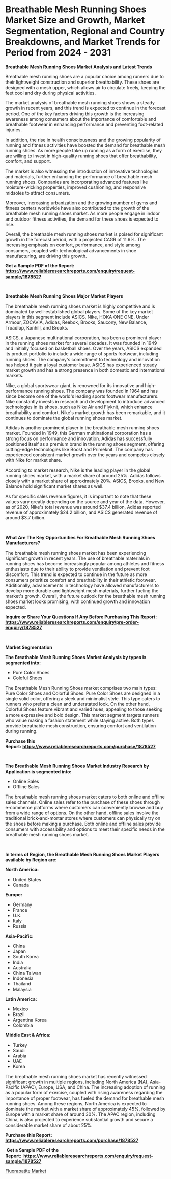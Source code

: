 <p><h1>Breathable Mesh Running Shoes Market Size and Growth, Market Segmentation, Regional and Country Breakdowns, and Market Trends for Period from 2024 -  2031</h1></p><p><strong>Breathable Mesh Running Shoes Market Analysis and Latest Trends</strong></p>
<p><p>Breathable mesh running shoes are a popular choice among runners due to their lightweight construction and superior breathability. These shoes are designed with a mesh upper, which allows air to circulate freely, keeping the feet cool and dry during physical activities.</p><p>The market analysis of breathable mesh running shoes shows a steady growth in recent years, and this trend is expected to continue in the forecast period. One of the key factors driving this growth is the increasing awareness among consumers about the importance of comfortable and breathable footwear in enhancing performance and preventing foot-related injuries.</p><p>In addition, the rise in health consciousness and the growing popularity of running and fitness activities have boosted the demand for breathable mesh running shoes. As more people take up running as a form of exercise, they are willing to invest in high-quality running shoes that offer breathability, comfort, and support.</p><p>The market is also witnessing the introduction of innovative technologies and materials, further enhancing the performance of breathable mesh running shoes. Companies are incorporating advanced features like moisture-wicking properties, improved cushioning, and responsive midsoles to attract consumers.</p><p>Moreover, increasing urbanization and the growing number of gyms and fitness centers worldwide have also contributed to the growth of the breathable mesh running shoes market. As more people engage in indoor and outdoor fitness activities, the demand for these shoes is expected to rise.</p><p>Overall, the breathable mesh running shoes market is poised for significant growth in the forecast period, with a projected CAGR of 11.6%. The increasing emphasis on comfort, performance, and style among consumers, coupled with technological advancements in shoe manufacturing, are driving this growth.</p></p>
<p><strong>Get a Sample PDF of the Report:&nbsp; <a href="https://www.reliableresearchreports.com/enquiry/request-sample/1878527">https://www.reliableresearchreports.com/enquiry/request-sample/1878527</a></strong></p>
<p>&nbsp;</p>
<p><strong>Breathable Mesh Running Shoes Major Market Players</strong></p>
<p><p>The breathable mesh running shoes market is highly competitive and is dominated by well-established global players. Some of the key market players in this segment include ASICS, Nike, HOKA ONE ONE, Under Armour, ZOCAVIA, Adidas, Reebok, Brooks, Saucony, New Balance, Troadlop, Konhill, and Brooks.</p><p>ASICS, a Japanese multinational corporation, has been a prominent player in the running shoes market for several decades. It was founded in 1949 and initially focused on basketball shoes. Over the years, ASICS expanded its product portfolio to include a wide range of sports footwear, including running shoes. The company's commitment to technology and innovation has helped it gain a loyal customer base. ASICS has experienced steady market growth and has a strong presence in both domestic and international markets.</p><p>Nike, a global sportswear giant, is renowned for its innovative and high-performance running shoes. The company was founded in 1964 and has since become one of the world's leading sports footwear manufacturers. Nike constantly invests in research and development to introduce advanced technologies in its shoes, such as Nike Air and Flyknit, which enhance breathability and comfort. Nike's market growth has been remarkable, and it continues to dominate the global running shoes market.</p><p>Adidas is another prominent player in the breathable mesh running shoes market. Founded in 1949, this German multinational corporation has a strong focus on performance and innovation. Adidas has successfully positioned itself as a premium brand in the running shoes segment, offering cutting-edge technologies like Boost and Primeknit. The company has experienced consistent market growth over the years and competes closely with Nike for market share.</p><p>According to market research, Nike is the leading player in the global running shoes market, with a market share of around 25%. Adidas follows closely with a market share of approximately 20%. ASICS, Brooks, and New Balance hold significant market shares as well.</p><p>As for specific sales revenue figures, it is important to note that these values vary greatly depending on the source and year of the data. However, as of 2020, Nike's total revenue was around $37.4 billion, Adidas reported revenue of approximately $24.2 billion, and ASICS generated revenue of around $3.7 billion.</p></p>
<p>&nbsp;</p>
<p><strong>What Are The Key Opportunities For Breathable Mesh Running Shoes Manufacturers?</strong></p>
<p><p>The breathable mesh running shoes market has been experiencing significant growth in recent years. The use of breathable materials in running shoes has become increasingly popular among athletes and fitness enthusiasts due to their ability to provide ventilation and prevent foot discomfort. This trend is expected to continue in the future as more consumers prioritize comfort and breathability in their athletic footwear. Additionally, advancements in technology have allowed manufacturers to develop more durable and lightweight mesh materials, further fueling the market's growth. Overall, the future outlook for the breathable mesh running shoes market looks promising, with continued growth and innovation expected.</p></p>
<p><strong>Inquire or Share Your Questions If Any Before Purchasing This Report: <a href="https://www.reliableresearchreports.com/enquiry/pre-order-enquiry/1878527">https://www.reliableresearchreports.com/enquiry/pre-order-enquiry/1878527</a></strong></p>
<p>&nbsp;</p>
<p><strong>Market Segmentation</strong></p>
<p><strong>The Breathable Mesh Running Shoes Market Analysis by types is segmented into:</strong></p>
<p><ul><li>Pure Color Shoes</li><li>Coloful Shoes</li></ul></p>
<p><p>The Breathable Mesh Running Shoes market comprises two main types: Pure Color Shoes and Colorful Shoes. Pure Color Shoes are designed in a single solid color, offering a sleek and minimalist style. This type caters to runners who prefer a clean and understated look. On the other hand, Colorful Shoes feature vibrant and varied hues, appealing to those seeking a more expressive and bold design. This market segment targets runners who value making a fashion statement while staying active. Both types provide breathable mesh construction, ensuring comfort and ventilation during running.</p></p>
<p><strong>Purchase this Report:&nbsp;<a href="https://www.reliableresearchreports.com/purchase/1878527">https://www.reliableresearchreports.com/purchase/1878527</a></strong></p>
<p>&nbsp;</p>
<p><strong>The Breathable Mesh Running Shoes Market Industry Research by Application is segmented into:</strong></p>
<p><ul><li>Online Sales</li><li>Offline Sales</li></ul></p>
<p><p>The breathable mesh running shoes market caters to both online and offline sales channels. Online sales refer to the purchase of these shoes through e-commerce platforms where customers can conveniently browse and buy from a wide range of options. On the other hand, offline sales involve the traditional brick-and-mortar stores where customers can physically try on the shoes before making a purchase. Both online and offline sales provide consumers with accessibility and options to meet their specific needs in the breathable mesh running shoes market.</p></p>
<p>&nbsp;</p>
<p><strong>In terms of Region, the Breathable Mesh Running Shoes Market Players available by Region are:</strong></p>
<p>
    <p> <strong> North America: </strong>
        <ul>
            <li>United States</li>
            <li>Canada</li>
        </ul>
        </p> 
    <p> <strong> Europe: </strong>
        <ul>
            <li>Germany</li>
            <li>France</li>
            <li>U.K.</li>
            <li>Italy</li>
            <li>Russia</li>
        </ul>
        </p> 
    <p> <strong> Asia-Pacific: </strong>
        <ul>
            <li>China</li>
            <li>Japan</li>
            <li>South Korea</li>
            <li>India</li>
            <li>Australia</li>
            <li>China Taiwan</li>
            <li>Indonesia</li>
            <li>Thailand</li>
            <li>Malaysia</li>
        </ul>
        </p> 
    <p> <strong> Latin America: </strong>
        <ul>
            <li>Mexico</li>
            <li>Brazil</li>
            <li>Argentina Korea</li>
            <li>Colombia</li>
        </ul>
        </p> 
    <p> <strong> Middle East & Africa: </strong>
        <ul>
            <li>Turkey</li>
            <li>Saudi</li>
            <li>Arabia</li>
            <li>UAE</li>
            <li>Korea</li>
        </ul>
    </p>
    </p>
<p><p>The breathable mesh running shoes market has recently witnessed significant growth in multiple regions, including North America (NA), Asia-Pacific (APAC), Europe, USA, and China. The increasing adoption of running as a popular form of exercise, coupled with rising awareness regarding the importance of proper footwear, has fueled the demand for breathable mesh running shoes. Among these regions, North America is expected to dominate the market with a market share of approximately 45%, followed by Europe with a market share of around 30%. The APAC region, including China, is also projected to experience substantial growth and secure a considerable market share of about 25%.</p></p>
<p><strong>Purchase this Report: <a href="https://www.reliableresearchreports.com/purchase/1878527">https://www.reliableresearchreports.com/purchase/1878527</a></strong></p>
<p>&nbsp;<strong>Get a Sample PDF of the Report:&nbsp;&nbsp;<a href="https://www.reliableresearchreports.com/enquiry/request-sample/1878527">https://www.reliableresearchreports.com/enquiry/request-sample/1878527</a></strong></p>
<p><strong></strong></p>
<p><p><a href="https://www.linkedin.com/pulse/fluorapatite-market-research-report-unlocks-analysis-financial-txkxf/">Fluorapatite Market</a></p></p>